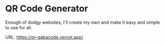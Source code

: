 # QR Code Generator

Enough of dodgy websites, I'll create my own and make it easy and simple to use for all.

URL: https://qr-gabacode.vercel.app/
